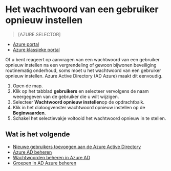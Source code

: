 <properties
    pageTitle="Opnieuw instellen van het wachtwoord van een gebruiker in Active Directory Azure | Microsoft Azure"
    description="Wordt beschreven hoe een beheerder moet een gebruikers-wachtwoord opnieuw instellen in een Azure Active Directory."
    services="active-directory"
    documentationCenter=""
    authors="curtand"
    manager="femila"
    editor=""/>

<tags
    ms.service="active-directory"
    ms.workload="identity"
    ms.tgt_pltfrm="na"
    ms.devlang="na"
    ms.topic="article"
    ms.date="08/23/2016"
    ms.author="curtand"/>

# <a name="reset-the-password-for-a-user"></a>Het wachtwoord van een gebruiker opnieuw instellen

> [AZURE.SELECTOR]
- [Azure portal](active-directory-users-reset-password-azure-portal.md)
- [Azure klassieke portal](active-directory-create-users-reset-password.md)

Of u bent reageert op aanvragen van een wachtwoord van een gebruiker opnieuw instellen na een vergrendeling of gewoon bijwonen beveiliging routinematig onderhoud, soms moet u het wachtwoord van een gebruiker opnieuw instellen. Azure Active Directory (AD Azure) maakt dit eenvoudig.

  1. Open de map.
  2. Klik op het tabblad **gebruikers** en selecteer vervolgens de naam weergegeven van de gebruiker die u wilt wijzigen.
  3. Selecteer **Wachtwoord opnieuw instellen**op de opdrachtbalk.
  4. Klik in het dialoogvenster wachtwoord opnieuw instellen op de **Beginwaarden**.
  5. Schakel het selectievakje voltooid het wachtwoord opnieuw in te stellen.



## <a name="whats-next"></a>Wat is het volgende

- [Nieuwe gebruikers toevoegen aan de Azure Active Directory](active-directory-create-users.md)
- [Azure AD beheren](active-directory-administer.md)
- [Wachtwoorden beheren in Azure AD](active-directory-manage-passwords.md)
- [Groepen in AD Azure beheren](active-directory-manage-groups.md)
